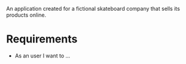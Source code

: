 An application created for a fictional skateboard company that sells its products online. 

# Requirements 
 - As an user I want to ...
